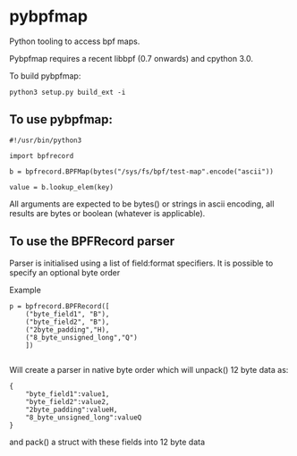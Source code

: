 # pybpfmap
Python tooling to access bpf maps.

Pybpfmap requires a recent libbpf (0.7 onwards) and cpython 3.0.

To build pybpfmap:

```
python3 setup.py build_ext -i 
```

## To use pybpfmap:
```
#!/usr/bin/python3

import bpfrecord

b = bpfrecord.BPFMap(bytes("/sys/fs/bpf/test-map".encode("ascii"))

value = b.lookup_elem(key)
```

All arguments are expected to be bytes() or strings in ascii encoding, all results are bytes or boolean (whatever is applicable).

## To use the BPFRecord parser 

Parser is initialised using a list of field:format specifiers. It is possible to specify an optional byte order

Example

```
p = bpfrecord.BPFRecord([
    ("byte_field1", "B"), 
    ("byte_field2", "B"), 
    ("2byte_padding","H),
    ("8_byte_unsigned_long","Q")
    ])
    
```
Will create a parser in native byte order which will unpack() 12 byte data as:
```
{
    "byte_field1":value1,
    "byte_field2":value2, 
    "2byte_padding":valueH,
    "8_byte_unsigned_long":valueQ
}
```
and pack() a struct with these fields into 12 byte data

